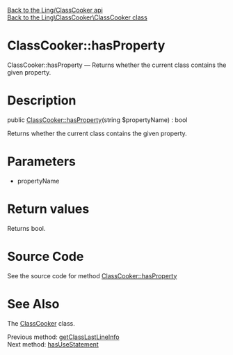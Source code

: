 [Back to the Ling/ClassCooker api](https://github.com/lingtalfi/ClassCooker/blob/master/doc/api/Ling/ClassCooker.md)<br>
[Back to the Ling\ClassCooker\ClassCooker class](https://github.com/lingtalfi/ClassCooker/blob/master/doc/api/Ling/ClassCooker/ClassCooker.md)


ClassCooker::hasProperty
================



ClassCooker::hasProperty — Returns whether the current class contains the given property.




Description
================


public [ClassCooker::hasProperty](https://github.com/lingtalfi/ClassCooker/blob/master/doc/api/Ling/ClassCooker/ClassCooker/hasProperty.md)(string $propertyName) : bool




Returns whether the current class contains the given property.




Parameters
================


- propertyName

    


Return values
================

Returns bool.








Source Code
===========
See the source code for method [ClassCooker::hasProperty](https://github.com/lingtalfi/ClassCooker/blob/master/ClassCooker.php#L591-L594)


See Also
================

The [ClassCooker](https://github.com/lingtalfi/ClassCooker/blob/master/doc/api/Ling/ClassCooker/ClassCooker.md) class.

Previous method: [getClassLastLineInfo](https://github.com/lingtalfi/ClassCooker/blob/master/doc/api/Ling/ClassCooker/ClassCooker/getClassLastLineInfo.md)<br>Next method: [hasUseStatement](https://github.com/lingtalfi/ClassCooker/blob/master/doc/api/Ling/ClassCooker/ClassCooker/hasUseStatement.md)<br>

